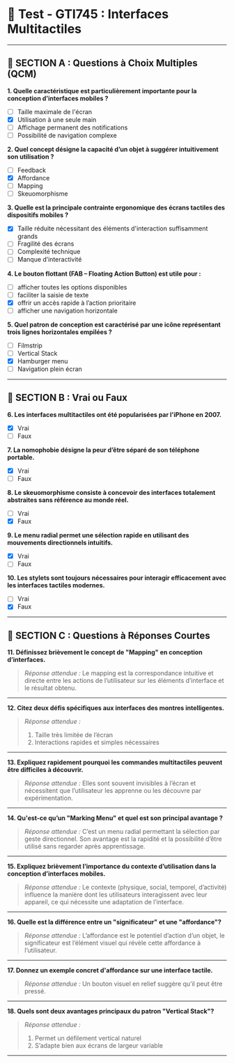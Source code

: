 # 🧪 Test - GTI745 : Interfaces Multitactiles

---

## 📌 SECTION A : Questions à Choix Multiples (QCM)

**1. Quelle caractéristique est particulièrement importante pour la conception d’interfaces mobiles ?**

-   [ ] Taille maximale de l'écran
-   [x] Utilisation à une seule main
-   [ ] Affichage permanent des notifications
-   [ ] Possibilité de navigation complexe

**2. Quel concept désigne la capacité d’un objet à suggérer intuitivement son utilisation ?**

-   [ ] Feedback
-   [x] Affordance
-   [ ] Mapping
-   [ ] Skeuomorphisme

**3. Quelle est la principale contrainte ergonomique des écrans tactiles des dispositifs mobiles ?**

-   [x] Taille réduite nécessitant des éléments d'interaction suffisamment grands
-   [ ] Fragilité des écrans
-   [ ] Complexité technique
-   [ ] Manque d’interactivité

**4. Le bouton flottant (FAB – Floating Action Button) est utile pour :**

-   [ ] afficher toutes les options disponibles
-   [ ] faciliter la saisie de texte
-   [x] offrir un accès rapide à l’action prioritaire
-   [ ] afficher une navigation horizontale

**5. Quel patron de conception est caractérisé par une icône représentant trois lignes horizontales empilées ?**

-   [ ] Filmstrip
-   [ ] Vertical Stack
-   [x] Hamburger menu
-   [ ] Navigation plein écran

---

## 📌 SECTION B : Vrai ou Faux

**6. Les interfaces multitactiles ont été popularisées par l'iPhone en 2007.**

-   [x] Vrai
-   [ ] Faux

**7. La nomophobie désigne la peur d’être séparé de son téléphone portable.**

-   [x] Vrai
-   [ ] Faux

**8. Le skeuomorphisme consiste à concevoir des interfaces totalement abstraites sans référence au monde réel.**

-   [ ] Vrai
-   [x] Faux

**9. Le menu radial permet une sélection rapide en utilisant des mouvements directionnels intuitifs.**

-   [x] Vrai
-   [ ] Faux

**10. Les stylets sont toujours nécessaires pour interagir efficacement avec les interfaces tactiles modernes.**

-   [ ] Vrai
-   [x] Faux

---

## 📌 SECTION C : Questions à Réponses Courtes

**11. Définissez brièvement le concept de "Mapping" en conception d’interfaces.**

> _Réponse attendue :_ Le mapping est la correspondance intuitive et directe entre les actions de l’utilisateur sur les éléments d’interface et le résultat obtenu.

---

**12. Citez deux défis spécifiques aux interfaces des montres intelligentes.**

> _Réponse attendue :_
>
> 1. Taille très limitée de l’écran
> 2. Interactions rapides et simples nécessaires

---

**13. Expliquez rapidement pourquoi les commandes multitactiles peuvent être difficiles à découvrir.**

> _Réponse attendue :_ Elles sont souvent invisibles à l’écran et nécessitent que l’utilisateur les apprenne ou les découvre par expérimentation.

---

**14. Qu'est-ce qu’un "Marking Menu" et quel est son principal avantage ?**

> _Réponse attendue :_ C’est un menu radial permettant la sélection par geste directionnel. Son avantage est la rapidité et la possibilité d’être utilisé sans regarder après apprentissage.

---

**15. Expliquez brièvement l’importance du contexte d’utilisation dans la conception d’interfaces mobiles.**

> _Réponse attendue :_ Le contexte (physique, social, temporel, d’activité) influence la manière dont les utilisateurs interagissent avec leur appareil, ce qui nécessite une adaptation de l’interface.

---

**16. Quelle est la différence entre un "significateur" et une "affordance"?**

> _Réponse attendue :_ L’affordance est le potentiel d’action d’un objet, le significateur est l’élément visuel qui révèle cette affordance à l’utilisateur.

---

**17. Donnez un exemple concret d'affordance sur une interface tactile.**

> _Réponse attendue :_ Un bouton visuel en relief suggère qu’il peut être pressé.

---

**18. Quels sont deux avantages principaux du patron "Vertical Stack"?**

> _Réponse attendue :_
>
> 1. Permet un défilement vertical naturel
> 2. S’adapte bien aux écrans de largeur variable

---
